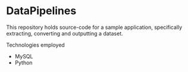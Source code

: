 # DataPipelines

This repository holds source-code for a sample application, specifically extracting, converting and outputting a dataset. 

Technologies employed

- MySQL
- Python